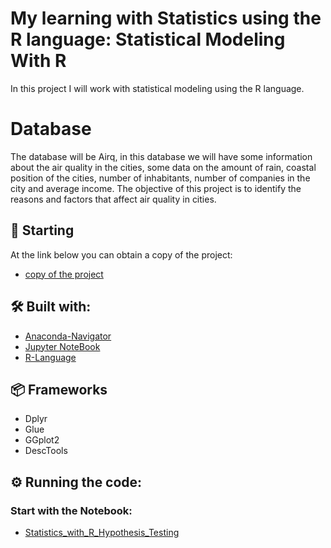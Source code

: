 # My learning with Statistics using the R language: Statistical Modeling With R
In this project I will work with statistical modeling using the R language.

# Database
The database will be Airq, in this database we will have some information about the air quality in the cities, some data on the amount of rain, coastal position of the cities, number of inhabitants, number of companies in the city and average income.
The objective of this project is to identify the reasons and factors that affect air quality in cities.

## 🚀 Starting

At the link below you can obtain a copy of the project:
* [copy of the project](https://github.com/OtnielGomes/Statistics_with_R_Hypothesis_Testing/archive/refs/heads/main.zip)

## 🛠️ Built with:

* [Anaconda-Navigator](https://www.anaconda.com/)
* [Jupyter NoteBook](https://jupyter.org/install)
* [R-Language](https://www.r-project.org/)
## 📦 Frameworks  

* Dplyr
* Glue
* GGplot2
* DescTools

## ⚙️ Running the code:

### Start with the Notebook:
* [Statistics_with_R_Hypothesis_Testing](https://github.com/OtnielGomes/Statistics_with_R_Hypothesis_Testing/blob/main/Statistics_with_R_Hypothesis_Testing.ipynb)

